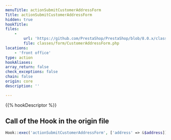 ```yaml
---
menuTitle: actionSubmitCustomerAddressForm
Title: actionSubmitCustomerAddressForm
hidden: true
hookTitle: 
files:
    -
        url: 'https://github.com/PrestaShop/PrestaShop/blob/8.0.x/classes/form/CustomerAddressForm.php'
        file: classes/form/CustomerAddressForm.php
locations:
    - 'front office'
type: action
hookAliases: 
array_return: false
check_exceptions: false
chain: false
origin: core
description: ''

---
```


{{% hookDescriptor %}}

## Call of the Hook in the origin file

```php
Hook::exec('actionSubmitCustomerAddressForm', ['address' => &$address])
```
